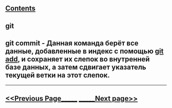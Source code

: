 [Contents](./readme.md)
---
## git 

## git commit - Данная команда берёт все данные, добавленные в индекс с помощью [git add](./add.md), и сохраняет их слепок во внутренней базе данных, а затем сдвигает указатель текущей ветки на этот слепок.

---
[<<Previous Page_____](./rm.md) [_____Next page>>]()
---
